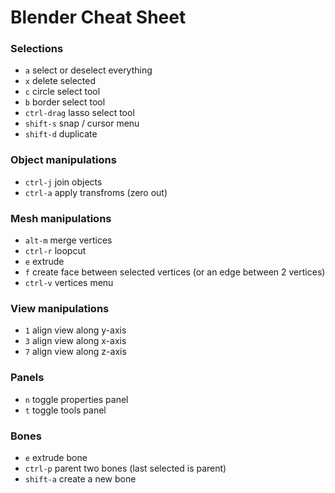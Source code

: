 # Blender Cheat Sheet

### Selections

* `a` select or deselect everything
* `x` delete selected
* `c` circle select tool
* `b` border select tool
* `ctrl-drag` lasso select tool
* `shift-s` snap / cursor menu
* `shift-d` duplicate

### Object manipulations

* `ctrl-j` join objects
* `ctrl-a` apply transfroms (zero out)

### Mesh manipulations

* `alt-m` merge vertices
* `ctrl-r` loopcut
* `e` extrude
* `f` create face between selected vertices (or an edge between 2 vertices)
* `ctrl-v` vertices menu

### View manipulations

* `1` align view along y-axis
* `3` align view along x-axis
* `7` align view along z-axis

### Panels

* `n` toggle properties panel
* `t` toggle tools panel

### Bones

* `e` extrude bone
* `ctrl-p` parent two bones (last selected is parent)
* `shift-a` create a new bone
